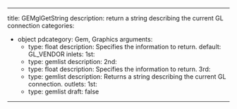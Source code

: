 
---
title: GEMglGetString
description: return a string describing the current GL connection
categories:
  - object
pdcategory: Gem, Graphics
arguments:
    - type: float
      description: Specifies the information to return.
      default: GL_VENDOR
inlets:
  1st:
    - type: gemlist
      description:
  2nd:
    - type: float
      description: Specifies the information to return.
  3rd:
    - type: gemlist
      description: Returns a string describing the current GL connection.
outlets:
  1st:
    - type: gemlist
draft: false
---

